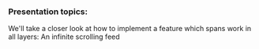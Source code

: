 ### Presentation topics:
We'll take a closer look at how to implement a feature which spans work in all layers: An infinite scrolling feed